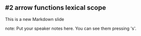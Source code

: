 ##  #2 arrow functions lexical scope

This is a new Markdown slide

note:
    Put your speaker notes here.
    You can see them pressing 's'.
